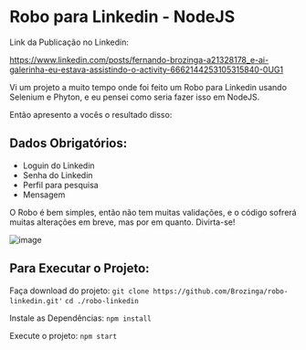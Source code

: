 # Robo para Linkedin - NodeJS

Link da Publicação no Linkedin:

https://www.linkedin.com/posts/fernando-brozinga-a21328178_e-ai-galerinha-eu-estava-assistindo-o-activity-6662144253105315840-0UG1

Vi um projeto a muito tempo onde foi feito um Robo para Linkedin usando Selenium e Phyton, e eu pensei como seria fazer isso em NodeJS.

Então apresento a vocês o resultado disso:

Dados Obrigatórios:
- 
- Loguin do Linkedin
- Senha do Linkedin
- Perfil para pesquisa
- Mensagem

O Robo é bem simples, então não tem muitas validações, e o código sofrerá muitas alterações em breve, mas por em quanto. Divirta-se!

![image](https://user-images.githubusercontent.com/28004053/80516499-f0025200-8959-11ea-8c5e-ba54a9260bde.png)


Para Executar o Projeto:
-
Faça download do projeto:
`git clone https://github.com/Brozinga/robo-linkedin.git'`
`cd ./robo-linkedin`

Instale as Dependências:
`npm install`

Execute o projeto:
`npm start`
